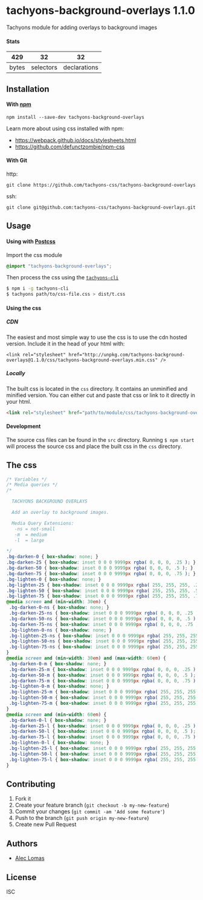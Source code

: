 # tachyons-background-overlays 1.1.0

Tachyons module for adding overlays to background images

#### Stats

429 | 32 | 32
---|---|---
bytes | selectors | declarations

## Installation

#### With [npm](https://npmjs.com)

```
npm install --save-dev tachyons-background-overlays
```

Learn more about using css installed with npm:
* https://webpack.github.io/docs/stylesheets.html
* https://github.com/defunctzombie/npm-css

#### With Git

http:
```
git clone https://github.com/tachyons-css/tachyons-background-overlays
```

ssh:
```
git clone git@github.com:tachyons-css/tachyons-background-overlays.git
```

## Usage

#### Using with [Postcss](https://github.com/postcss/postcss)

Import the css module

```css
@import "tachyons-background-overlays";
```

Then process the css using the [`tachyons-cli`](https://github.com/tachyons-css/tachyons-cli)

```sh
$ npm i -g tachyons-cli
$ tachyons path/to/css-file.css > dist/t.css
```

#### Using the css

##### CDN
The easiest and most simple way to use the css is to use the cdn hosted version. Include it in the head of your html with:

```
<link rel="stylesheet" href="http://unpkg.com/tachyons-background-overlays@1.1.0/css/tachyons-background-overlays.min.css" />
```

##### Locally
The built css is located in the `css` directory. It contains an unminified and minified version.
You can either cut and paste that css or link to it directly in your html.

```html
<link rel="stylesheet" href="path/to/module/css/tachyons-background-overlays">
```

#### Development

The source css files can be found in the `src` directory.
Running `$ npm start` will process the source css and place the built css in the `css` directory.

## The css

```css
/* Variables */
/* Media queries */
/*

  TACHYONS BACKGROUND OVERLAYS

  Add an overlay to background images.

  Media Query Extensions:
   -ns = not-small
   -m  = medium
   -l  = large

*/
.bg-darken-0 { box-shadow: none; }
.bg-darken-25 { box-shadow: inset 0 0 0 9999px rgba( 0, 0, 0, .25 ); }
.bg-darken-50 { box-shadow: inset 0 0 0 9999px rgba( 0, 0, 0, .5 ); }
.bg-darken-75 { box-shadow: inset 0 0 0 9999px rgba( 0, 0, 0, .75 ); }
.bg-lighten-0 { box-shadow: none; }
.bg-lighten-25 { box-shadow: inset 0 0 0 9999px rgba( 255, 255, 255, .25 ); }
.bg-lighten-50 { box-shadow: inset 0 0 0 9999px rgba( 255, 255, 255, .5 ); }
.bg-lighten-75 { box-shadow: inset 0 0 0 9999px rgba( 255, 255, 255, .75 ); }
@media screen and (min-width: 30em) {
 .bg-darken-0-ns { box-shadow: none; }
 .bg-darken-25-ns { box-shadow: inset 0 0 0 9999px rgba( 0, 0, 0, .25 ); }
 .bg-darken-50-ns { box-shadow: inset 0 0 0 9999px rgba( 0, 0, 0, .5 ); }
 .bg-darken-75-ns { box-shadow: inset 0 0 0 9999px rgba( 0, 0, 0, .75 ); }
 .bg-lighten-0-ns { box-shadow: none; }
 .bg-lighten-25-ns { box-shadow: inset 0 0 0 9999px rgba( 255, 255, 255, .25 ); }
 .bg-lighten-50-ns { box-shadow: inset 0 0 0 9999px rgba( 255, 255, 255, .5 ); }
 .bg-lighten-75-ns { box-shadow: inset 0 0 0 9999px rgba( 255, 255, 255, .75 ); }
}
@media screen and (min-width: 30em) and (max-width: 60em) {
 .bg-darken-0-m { box-shadow: none; }
 .bg-darken-25-m { box-shadow: inset 0 0 0 9999px rgba( 0, 0, 0, .25 ); }
 .bg-darken-50-m { box-shadow: inset 0 0 0 9999px rgba( 0, 0, 0, .5 ); }
 .bg-darken-75-m { box-shadow: inset 0 0 0 9999px rgba( 0, 0, 0, .75 ); }
 .bg-lighten-0-m { box-shadow: none; }
 .bg-lighten-25-m { box-shadow: inset 0 0 0 9999px rgba( 255, 255, 255, .25 ); }
 .bg-lighten-50-m { box-shadow: inset 0 0 0 9999px rgba( 255, 255, 255, .5 ); }
 .bg-lighten-75-m { box-shadow: inset 0 0 0 9999px rgba( 255, 255, 255, .75 ); }
}
@media screen and (min-width: 60em) {
 .bg-darken-0-l { box-shadow: none; }
 .bg-darken-25-l { box-shadow: inset 0 0 0 9999px rgba( 0, 0, 0, .25 ); }
 .bg-darken-50-l { box-shadow: inset 0 0 0 9999px rgba( 0, 0, 0, .5 ); }
 .bg-darken-75-l { box-shadow: inset 0 0 0 9999px rgba( 0, 0, 0, .75 ); }
 .bg-lighten-0-l { box-shadow: none; }
 .bg-lighten-25-l { box-shadow: inset 0 0 0 9999px rgba( 255, 255, 255, .25 ); }
 .bg-lighten-50-l { box-shadow: inset 0 0 0 9999px rgba( 255, 255, 255, .5 ); }
 .bg-lighten-75-l { box-shadow: inset 0 0 0 9999px rgba( 255, 255, 255, .75 ); }
}
```

## Contributing

1. Fork it
2. Create your feature branch (`git checkout -b my-new-feature`)
3. Commit your changes (`git commit -am 'Add some feature'`)
4. Push to the branch (`git push origin my-new-feature`)
5. Create new Pull Request

## Authors

- [Alec Lomas](http://lowmess.com)

## License

ISC

